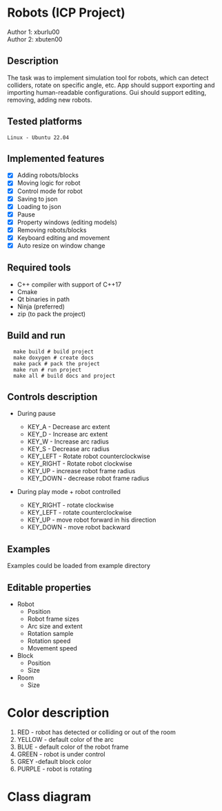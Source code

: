 # Robots (ICP Project)

Author 1: xburlu00 <br>
Author 2: xbuten00 <br>

## Description

The task was to implement simulation tool for robots,
which can detect colliders, rotate on specific angle, etc.
App should support exporting and importing human-readable configurations.
Gui should support editing, removing, adding new robots.

## Tested platforms

    Linux - Ubuntu 22.04

## Implemented features

- [x] Adding robots/blocks
- [x] Moving logic for robot
- [x] Control mode for robot
- [x] Saving to json
- [x] Loading to json
- [x] Pause
- [x] Property windows (editing models)
- [x] Removing robots/blocks
- [x] Keyboard editing and movement
- [x] Auto resize on window change

## Required tools

- C++ compiler with support of C++17
- Cmake 
- Qt binaries in path
- Ninja (preferred)
- zip (to pack the project)

## Build and run
```
  make build # build project
  make doxygen # create docs
  make pack # pack the project
  make run # run project
  make all # build docs and project
```

## Controls description

- During pause
    - KEY_A - Decrease arc extent
    - KEY_D - Increase arc extent
    - KEY_W - Increase arc radius 
    - KEY_S - Decrease arc radius
    - KEY_LEFT - Rotate robot counterclockwise
    - KEY_RIGHT - Rotate robot clockwise
    - KEY_UP - increase robot frame radius
    - KEY_DOWN - decrease robot frame radius
  
- During play mode + robot controlled
  - KEY_RIGHT - rotate clockwise
  - KEY_LEFT - rotate counterclockwise
  - KEY_UP - move robot forward in his direction
  - KEY_DOWN - move robot backward 

## Examples 

Examples could be loaded from example directory

## Editable properties

- Robot
  - Position
  - Robot frame sizes
  - Arc size and extent
  - Rotation sample
  - Rotation speed
  - Movement speed
- Block
  - Position
  - Size
- Room
  - Size

# Color description

1) RED - robot has detected or colliding or out of the room
2) YELLOW - default color of the arc
3) BLUE - default color of the robot frame
4) GREEN - robot is under control
5) GREY -default block color
6) PURPLE - robot is rotating

# Class diagram

